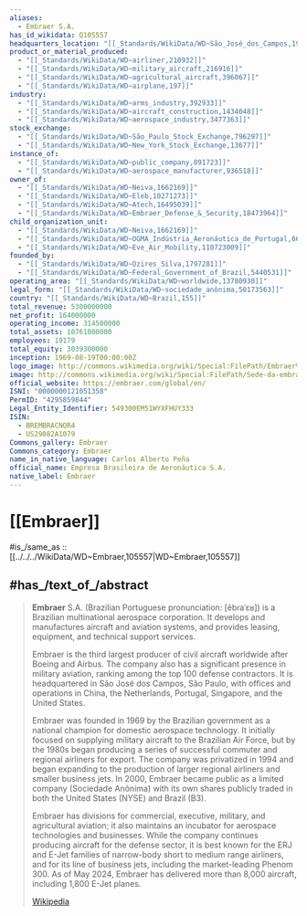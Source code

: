 ```yaml
---
aliases:
  - Embraer S.A.
has_id_wikidata: Q105557
headquarters_location: "[[_Standards/WikiData/WD~São_José_dos_Campos,191642]]"
product_or_material_produced:
  - "[[_Standards/WikiData/WD~airliner,210932]]"
  - "[[_Standards/WikiData/WD~military_aircraft,216916]]"
  - "[[_Standards/WikiData/WD~agricultural_aircraft,396067]]"
  - "[[_Standards/WikiData/WD~airplane,197]]"
industry:
  - "[[_Standards/WikiData/WD~arms_industry,392933]]"
  - "[[_Standards/WikiData/WD~aircraft_construction,1434048]]"
  - "[[_Standards/WikiData/WD~aerospace_industry,3477363]]"
stock_exchange:
  - "[[_Standards/WikiData/WD~São_Paulo_Stock_Exchange,796297]]"
  - "[[_Standards/WikiData/WD~New_York_Stock_Exchange,13677]]"
instance_of:
  - "[[_Standards/WikiData/WD~public_company,891723]]"
  - "[[_Standards/WikiData/WD~aerospace_manufacturer,936518]]"
owner_of:
  - "[[_Standards/WikiData/WD~Neiva,1662169]]"
  - "[[_Standards/WikiData/WD~Eleb,10271273]]"
  - "[[_Standards/WikiData/WD~Atech,16495039]]"
  - "[[_Standards/WikiData/WD~Embraer_Defense_&_Security,18473964]]"
child_organization_unit:
  - "[[_Standards/WikiData/WD~Neiva,1662169]]"
  - "[[_Standards/WikiData/WD~OGMA_Indústria_Aeronáutica_de_Portugal,66814509]]"
  - "[[_Standards/WikiData/WD~Eve_Air_Mobility,110723009]]"
founded_by:
  - "[[_Standards/WikiData/WD~Ozires_Silva,1797281]]"
  - "[[_Standards/WikiData/WD~Federal_Government_of_Brazil,5440531]]"
operating_area: "[[_Standards/WikiData/WD~worldwide,13780930]]"
legal_form: "[[_Standards/WikiData/WD~sociedade_anônima,50173563]]"
country: "[[_Standards/WikiData/WD~Brazil,155]]"
total_revenue: 5300000000
net_profit: 164000000
operating_income: 314500000
total_assets: 10761000000
employees: 19179
total_equity: 3039300000
inception: 1969-08-19T00:00:00Z
logo_image: http://commons.wikimedia.org/wiki/Special:FilePath/Embraer%20logo.svg
image: http://commons.wikimedia.org/wiki/Special:FilePath/Sede-da-embraer.jpg
official_website: https://embraer.com/global/en/
ISNI: "0000000121051358"
PermID: "4295859844"
Legal_Entity_Identifier: 549300EM51WYXFHUY333
ISIN:
  - BREMBRACNOR4
  - US29082A1079
Commons_gallery: Embraer
Commons_category: Embraer
name_in_native_language: Carlos Alberto Peña
official_name: Empresa Brasileira de Aeronáutica S.A.
native_label: Embraer
---
```


# [[Embraer]] 

#is_/same_as :: [[../../../WikiData/WD~Embraer,105557|WD~Embraer,105557]] 

## #has_/text_of_/abstract 

> **Embraer** S.A. (Brazilian Portuguese pronunciation: [ẽbɾaˈɛʁ]) is a Brazilian multinational aerospace corporation. 
> It develops and manufactures aircraft and aviation systems, 
> and provides leasing, equipment, and technical support services. 
> 
> Embraer is the third largest producer of civil aircraft worldwide after Boeing and Airbus. The company also has a significant presence in military aviation, ranking among the top 100 defense contractors. It is headquartered in São José dos Campos, São Paulo, with offices and operations in China, the Netherlands, Portugal, Singapore, and the United States.
>
> Embraer was founded in 1969 by the Brazilian government as a national champion for domestic aerospace technology. It initially focused on supplying military aircraft to the Brazilian Air Force, but by the 1980s began producing a series of successful commuter and regional airliners for export. The company was privatized in 1994 and began expanding to the production of larger regional airliners and smaller business jets. In 2000, Embraer became public as a limited company (Sociedade Anônima) with its own shares publicly traded in both the United States (NYSE) and Brazil (B3).
>
> Embraer has divisions for commercial, executive, military, and agricultural aviation; it also maintains an incubator for aerospace technologies and businesses. While the company continues producing aircraft for the defense sector, it is best known for the ERJ and E-Jet families of narrow-body short to medium range airliners, and for its line of business jets, including the market-leading Phenom 300. As of May 2024, Embraer has delivered more than 8,000 aircraft, including 1,800 E-Jet planes.
>
> [Wikipedia](https://en.wikipedia.org/wiki/Embraer) 
> 